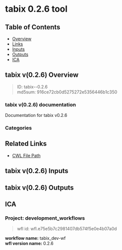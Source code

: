 
tabix 0.2.6 tool
================

## Table of Contents
  
- [Overview](#tabix-v026-overview)  
- [Links](#related-links)  
- [Inputs](#tabix-v026-inputs)  
- [Outputs](#tabix-v026-outputs)  
- [ICA](#ica)  


## tabix v(0.2.6) Overview



  
> ID: tabix--0.2.6  
> md5sum: 916ce72cb0d5275272e5356446b1c350

### tabix v(0.2.6) documentation
  
Documentation for tabix v0.2.6

### Categories
  


## Related Links
  
- [CWL File Path](../../../../../../tools/tabix/0.2.6/tabix__0.2.6.cwl)  

  


## tabix v(0.2.6) Inputs
  


## tabix v(0.2.6) Outputs
  


## ICA

### Project: development_workflows


> wfl id: wfl.e75e5b7c2981407db574f5e0e4b07a0d  

  
**workflow name:** tabix_dev-wf  
**wfl version name:** 0.2.6  

  

